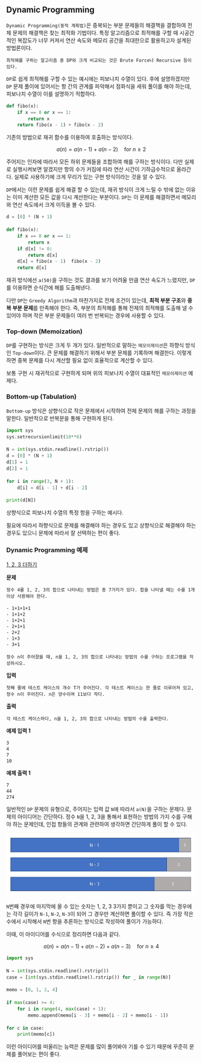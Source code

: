 
## Dynamic Programming

`Dynamic Programming(동적 계획법)`은 중복되는 부분 문제들의 해결책을 결합하여 전체 문제의 해결책은 찾는 최적화 기법이다. 특정 알고리즘으로 최적해를 구할 때 시공간적인 복잡도가 너무 커져서 연산 속도와 메모리 공간을 최대한으로 활용하고자 설계된 방법론이다.

	최적해를 구하는 알고리즘 중 DP와 크게 비교되는 것은 Brute Force나 Recursive 등이 있다. 

`DP`로 쉽게 최적해를 구할 수 있는 예시에는 피보나치 수열이 있다. 후에 설명하겠지만 `DP` 문제 풀이에 있어서는 항 간의 관계를 파악해서 점화식을 세워 풀이를 해야 하는데, 피보나치 수열이 이를 설명하기 적합하다.

```python
def fibo(x):
	if x == 0 or x == 1:
		return x
	return fibo(x - 1) + fibo(x - 2)
```

기존의 방법으로 재귀 함수를 이용하여 호출하는 방식이다. 

$$ a(n) = a(n-1) + a(n-2) \quad \text{for } n \geq 2 $$

주어지는 인자에 따라서 모든 하위 문제들을 조합하여 해를 구하는 방식이다. 다만 실제로 실행시켜보면 알겠지만 항의 수가 커짐에 따라 연산 시간이 기하급수적으로 올라간다. 실제로 사용하기에 크게 무리가 있는 구현 방식이라는 것을 알 수 있다. 

`DP`에서는 이런 문제를 쉽게 해결 할 수 있는데, 재귀 방식이 크게 느릴 수 밖에 없는 이유는 이미 계산한 모든 값을 다시 계산한다는 부분이다. `DP`는 이 문제를 해결하면서 메모리와 연산 속도에서 크게 이득을 볼 수 있다.

```python
d = [0] * (N + 1)

def fibo(x):
	if x == 0 or x == 1:
		return x
	if d[x] != 0:
		return d[x]
	d[x] = fibo(x - 1)  fibo(x - 2)
	return d[x]	
```

재귀 방식에선 `a(50)`을 구하는 것도 결과를 보기 어려울 만큼 연산 속도가 느렸지만, `DP`를 이용하면 순식간에 해를 도출해낸다.

다만 `DP`는 `Greedy Algorithm`과 마찬가지로 전제 조건이 있는데, **최적 부분 구조**와 **중복 부분 문제**를 만족해야 한다. 즉, 부분의 최적해를 통해 전체의 최적해를 도출해 낼 수 있어야 하며 작은 부분 문제들이 여러 번 반복되는 경우에 사용할 수 있다.

### Top-down (Memoization)

`DP`를 구현하는 방식은 크게 두 개가 있다. 일반적으로 말하는 `메모이제이션`은 하향식 방식인 `Top-down`이다. 큰 문제를 해결하기 위해서 부분 문제를 기록하며 해결한다. 이렇게 하면 중복 문제를 다시 계산할 필요 없이 효율적으로 계산할 수 있다.

보통 구현 시 재귀적으로 구현하게 되며 위의 피보나치 수열이 대표적인 `메모이제이션` 예제다.
### Bottom-up (Tabulation)

`Bottom-up` 방식은 상향식으로 작은 문제에서 시작하여 전체 문제의 해를 구하는 과정을 말한다. 일반적으로 반복문을 통해 구현하게 된다.

```python
import sys  
sys.setrecursionlimit(10**6)  
  
N = int(sys.stdin.readline().rstrip())  
d = [0] * (N + 1)  
d[1] = 1  
d[2] = 1  
  
for i in range(3, N + 1):  
    d[i] = d[i - 1] + d[i - 2]  
  
print(d[N])
```

상향식으로 피보나치 수열의 특정 항을 구하는 예시다.

필요에 따라서 하향식으로 문제를 해결해야 하는 경우도 있고 상향식으로 해결해야 하는 경우도 있으니 문제에 따라서 잘 선택하는 편이 좋다.

### Dynamic Programming 예제

[1, 2, 3 더하기](https://www.acmicpc.net/problem/9095)

**문제**

	정수 4를 1, 2, 3의 합으로 나타내는 방법은 총 7가지가 있다. 합을 나타낼 때는 수를 1개 이상 사용해야 한다.
	
	- 1+1+1+1
	- 1+1+2
	- 1+2+1
	- 2+1+1
	- 2+2
	- 1+3
	- 3+1
	
	정수 n이 주어졌을 때, n을 1, 2, 3의 합으로 나타내는 방법의 수를 구하는 프로그램을 작성하시오.

**입력**

	첫째 줄에 테스트 케이스의 개수 T가 주어진다. 각 테스트 케이스는 한 줄로 이루어져 있고, 정수 n이 주어진다. n은 양수이며 11보다 작다.

**출력**

	각 테스트 케이스마다, n을 1, 2, 3의 합으로 나타내는 방법의 수를 출력한다.

**예제 입력 1**

	3
	4
	7
	10

**예제 출력 1**

	7
	44
	274

일반적인 `DP` 문제의 유형으로, 주어지는 입력 값 `N`에 따라서 `a(N)`을 구하는 문제다.
문제의 아이디어는 간단하다. 정수 `N`을 1, 2, 3을 통해서 표현하는 방법의 가지 수를 구해야 하는 문제인데, 인접 항들의 관계와 관련하여 생각하면 간단하게 풀이 할 수 있다. 

![](../image/dp.png)

`N`번째 경우에 마지막에 올 수 있는 숫자는 1, 2, 3 3가지 뿐이고 그 숫자를 막는 경우에는 각각 길이가 `N-1`, `N-2`, `N-3`이 되어 그 경우만 계산하면 풀이할 수 있다. 즉 가장 작은 수에서 시작해서 `N`번 항을 추론하는 방식으로 작성하여 풀이가 가능하다.

이때, 이 아이디어를 수식으로 정리하면 다음과 같다.

$$ a(n) = a(n-1) + a(n-2) + a(n-3) \quad \text{for } n \geq 4 $$

```python
import sys  
  
N = int(sys.stdin.readline().rstrip())  
case = [int(sys.stdin.readline().rstrip()) for _ in range(N)]  
  
memo = [0, 1, 2, 4]  
  
if max(case) >= 4:  
    for i in range(4, max(case) + 1):  
        memo.append(memo[i - 3] + memo[i - 2] + memo[i - 1])  
  
for c in case:  
    print(memo[c])
```

이런 아이디어를 떠올리는 능력은 문제를 많이 풀어봐야 기를 수 있기 때문에 꾸준히 문제를 풀어보는 편이 좋다.